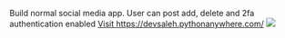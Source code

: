 Build normal social media app. User can post add, delete and 2fa authentication enabled
<a href="https://devsaleh.pythonanywhere.com/">Visit https://devsaleh.pythonanywhere.com/</a>
<img src="https://www.site-shot.com/cached_image/SnKKhM2mEeuvxwJCrBEABg" >
